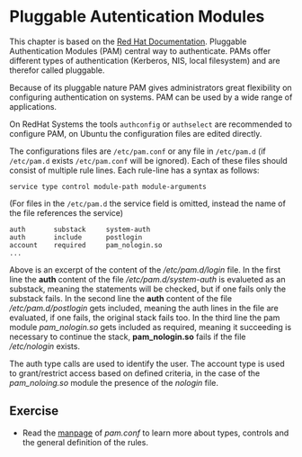 # Pluggable Autentication Modules
This chapter is based on the [Red Hat Documentation](https://access.redhat.com/documentation/en-us/red_hat_enterprise_linux/7/html/system-level_authentication_guide/pluggable_authentication_modules).
Pluggable Authentication Modules (PAM) central way to authenticate. PAMs offer different types of authentication (Kerberos, NIS, local filesystem) and are therefor called pluggable. 

Because of its pluggable nature PAM gives administrators great flexibility on configuring authentication on systems.
PAM can be used by a wide range of applications.

On RedHat Systems the tools `authconfig` or `authselect` are recommended to configure PAM, on Ubuntu the configuration files are edited directly.

The configurations files are `/etc/pam.conf` or any file in `/etc/pam.d` (if `/etc/pam.d` exists `/etc/pam.conf` will be ignored).
Each of these files should consist of multiple rule lines. Each rule-line has a syntax as follows:

~~~~~
service type control module-path module-arguments
~~~~~
(For files in the `/etc/pam.d` the service field is omitted, instead the name of the file references the service)

~~~~~
auth       substack     system-auth
auth       include      postlogin
account    required     pam_nologin.so
...
~~~~~

Above is an excerpt of the content of the */etc/pam.d/login* file. In the first line the **auth** content of the file */etc/pam.d/system-auth* is evalueted as an substack, meaning the statements will be checked, but if one fails only the substack fails. 
In the second line the **auth** content of the file */etc/pam.d/postlogin* gets included, meaning the auth lines in the file are evaluated, if one fails, the original stack fails too. In the third line the pam module *pam_nologin.so* gets included as required, meaning it succeeding is necessary to continue the stack, **pam_nologin.so** fails if the file */etc/nologin* exists.

The auth type calls are used to identify the user. The account type is used to grant/restrict access based on defined criteria, in the case of the *pam_noloing.so* module the presence of the *nologin* file.

## Exercise
- Read the [manpage](http://manpages.ubuntu.com/manpages/bionic/man5/pam.conf.5.html) of *pam.conf* to learn more about types, controls and the general definition of the rules.